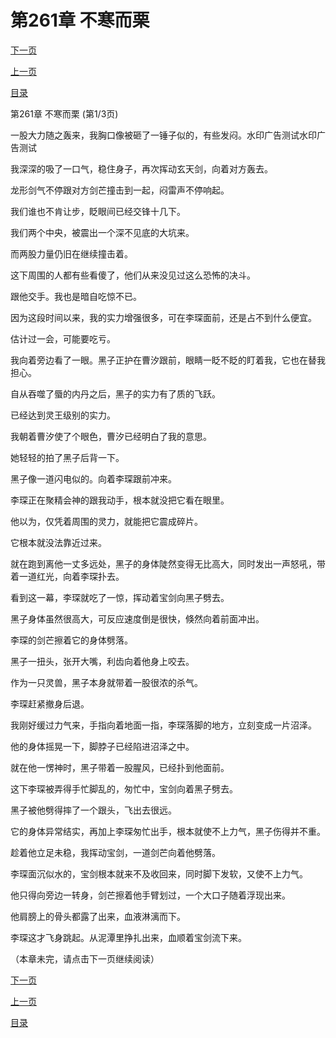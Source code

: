 <h1>第261章   不寒而栗</h1>
            <div><p><a href="./781_%E7%AC%AC261%E7%AB%A0_%E4%B8%8D%E5%AF%92%E8%80%8C%E6%A0%97.md">下一页</a></p><p><a href="./779_%E7%AC%AC260%E7%AB%A0_%E8%A7%A3%E8%84%B1.md">上一页</a></p><p><a href="../">目录</a></p></div>
            <div><p>第261章   不寒而栗 (第1/3页)</p><p>一股大力随之轰来，我胸口像被砸了一锤子似的，有些发闷。水印广告测试水印广告测试</p><p>我深深的吸了一口气，稳住身子，再次挥动玄天剑，向着对方轰去。</p><p>龙形剑气不停跟对方剑芒撞击到一起，闷雷声不停响起。</p><p>我们谁也不肯让步，眨眼间已经交锋十几下。</p><p>我们两个中央，被震出一个深不见底的大坑来。</p><p>而两股力量仍旧在继续撞击着。</p><p>这下周围的人都有些看傻了，他们从来没见过这么恐怖的决斗。</p><p>跟他交手。我也是暗自吃惊不已。</p><p>因为这段时间以来，我的实力增强很多，可在李琛面前，还是占不到什么便宜。</p><p>估计过一会，可能要吃亏。</p><p>我向着旁边看了一眼。黑子正护在曹汐跟前，眼睛一眨不眨的盯着我，它也在替我担心。</p><p>自从吞噬了蜃的内丹之后，黑子的实力有了质的飞跃。</p><p>已经达到灵王级别的实力。</p><p>我朝着曹汐使了个眼色，曹汐已经明白了我的意思。</p><p>她轻轻的拍了黑子后背一下。</p><p>黑子像一道闪电似的。向着李琛跟前冲来。</p><p>李琛正在聚精会神的跟我动手，根本就没把它看在眼里。</p><p>他以为，仅凭着周围的灵力，就能把它震成碎片。</p><p>它根本就没法靠近过来。</p><p>就在跑到离他一丈多远处，黑子的身体陡然变得无比高大，同时发出一声怒吼，带着一道红光，向着李琛扑去。</p><p>看到这一幕，李琛就吃了一惊，挥动着宝剑向黑子劈去。</p><p>黑子身体虽然很高大，可反应速度倒是很快，倏然向着前面冲出。</p><p>李琛的剑芒擦着它的身体劈落。</p><p>黑子一扭头，张开大嘴，利齿向着他身上咬去。</p><p>作为一只灵兽，黑子本身就带着一股很浓的杀气。</p><p>李琛赶紧撤身后退。</p><p>我刚好缓过力气来，手指向着地面一指，李琛落脚的地方，立刻变成一片沼泽。</p><p>他的身体摇晃一下，脚脖子已经陷进沼泽之中。</p><p>就在他一愣神时，黑子带着一股腥风，已经扑到他面前。</p><p>这下李琛被弄得手忙脚乱的，匆忙中，宝剑向着黑子劈去。</p><p>黑子被他劈得摔了一个跟头，飞出去很远。</p><p>它的身体异常结实，再加上李琛匆忙出手，根本就使不上力气，黑子伤得并不重。</p><p>趁着他立足未稳，我挥动宝剑，一道剑芒向着他劈落。</p><p>李琛面沉似水的，宝剑根本就来不及收回来，同时脚下发软，又使不上力气。</p><p>他只得向旁边一转身，剑芒擦着他手臂划过，一个大口子随着浮现出来。</p><p>他肩膀上的骨头都露了出来，血液淋漓而下。</p><p>李琛这才飞身跳起。从泥潭里挣扎出来，血顺着宝剑流下来。</p><p>（本章未完，请点击下一页继续阅读）</p></div>
            <div><p><a href="./781_%E7%AC%AC261%E7%AB%A0_%E4%B8%8D%E5%AF%92%E8%80%8C%E6%A0%97.md">下一页</a></p><p><a href="./779_%E7%AC%AC260%E7%AB%A0_%E8%A7%A3%E8%84%B1.md">上一页</a></p><p><a href="../">目录</a></p></div>